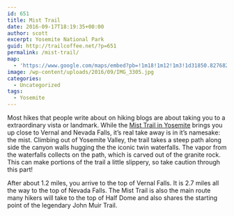 ```yaml
---
id: 651
title: Mist Trail
date: 2016-09-17T18:19:35+00:00
author: scott
excerpt: Yosemite National Park
guid: http://trailcoffee.net/?p=651
permalink: /mist-trail/
map:
  - 'https://www.google.com/maps/embed?pb=!1m18!1m12!1m3!1d31850.827682449224!2d-119.57446943520263!3d37.731413622048414!2m3!1f0!2f0!3f0!3m2!1i1024!2i768!4f13.1!3m3!1m2!1s0x0%3A0xd97577fea138769b!2sHappy+Isles+Trailhead!5e1!3m2!1sen!2sus!4v1473641043680'
image: /wp-content/uploads/2016/09/IMG_3305.jpg
categories:
  - Uncategorized
tags:
  - Yosemite
---
```

Most hikes that people write about on hiking blogs are about taking you to a extraordinary vista or landmark. While the <a href="https://www.nps.gov/yose/planyourvisit/vernalnevadatrail.htm">Mist Trail in Yosemite</a> brings you up close to Vernal and Nevada Falls, it’s real take away is in it’s namesake: the mist. Climbing out of Yosemite Valley, the trail takes a steep path along side the canyon walls hugging the the iconic twin waterfalls. The vapor from the waterfalls collects on the path, which is carved out of the granite rock. This can make portions of the trail a little slippery, so take caution through this part!

After about 1.2 miles, you arrive to the top of Vernal Falls. It is 2.7 miles all the way to the top of Nevada Falls. The Mist Trail is also the main route many hikers will take to the top of Half Dome and also shares the starting point of the legendary John Muir Trail.

